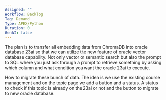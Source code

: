 ```yaml
---
Assigned: ""
Workflow: Backlog
Tag: Demand
Type: APEX/Python
Duration: 0
GenAI: false
---
```


 The plan is to transfer all embedding data from ChromaDB into oracle database 23ai so that we can utilize the new feature of oracle vector database capability. Not only vector or semantic search but also the prompt to SQL where you just ask through a prompt to retrieve something by asking which column and what condition you want the oracle 23ai to execute.

How to migrate these bunch of data. The idea is we use the existing course management and on the topic page we add a button and a status. A status to check if this topic is already on the 23ai or not and the button to migrate to new oracle database.